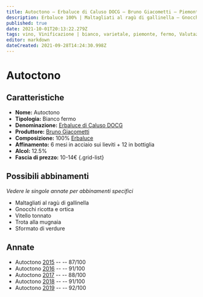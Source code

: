 ```yaml
---
title: Autoctono – Erbaluce di Caluso DOCG – Bruno Giacometti – Piemonte (IT) – 10-14€ – 3★-5★
description: Erbaluce 100% | Maltagliati al ragù di gallinella – Gnocchi ricotta e ortica – Vitello tonnato – Trota alla mugnaia – Sformato di verdure
published: true
date: 2021-10-01T20:13:22.279Z
tags: vino, Vinificazione | bianco, varietale, piemonte, fermo, Valutazioni | 5 stelle, vitello tonnato, erbaluce, maltagliati al ragù di gallinella, gnocchi ricotta e ortica, trota alla mugnaia, Sformato di verdure, Prezzi | 10-14€
editor: markdown
dateCreated: 2021-09-28T14:24:30.998Z
---
```


 # Autoctono

## Caratteristiche
- **Nome:** Autoctono
- **Tipologia:** Bianco fermo
- **Denominazione:** [Erbaluce di Caluso DOCG](/denominazioni/Italia/Piemonte/DOCG/Erbaluce-di-Caluso)
- **Produttore:** [Bruno Giacometti](/produttori/Italia/Piemonte/Bruno-Giacometti)
- **Composizione:** 100% [Erbaluce](/vitigni/Italia/bacca-bianca/erbaluce)
- **Affinamento:** 6 mesi in acciaio sui lieviti + 12 in bottiglia
- **Alcol:** 12.5%
- **Fascia di prezzo:** 10-14€
{.grid-list}



## Possibili abbinamenti
*Vedere le singole annate per abbinamenti specifici*

- Maltagliati al ragù di gallinella
- Gnocchi ricotta e ortica
- Vitello tonnato
- Trota alla mugnaia
- Sformato di verdure


## Annate

- Autoctono [2015](vini/Italia/Piemonte/Bruno-Giacometti/Autoctono/2015) -- <span class="star-3"></span>  -- 87/100
- Autoctono [2016](vini/Italia/Piemonte/Bruno-Giacometti/Autoctono/2016) -- <span class="star-5"></span>  -- 91/100
- Autoctono [2017](vini/Italia/Piemonte/Bruno-Giacometti/Autoctono/2017) -- <span class="star-3"></span>  -- 88/100
- Autoctono [2018](vini/Italia/Piemonte/Bruno-Giacometti/Autoctono/2018) -- <span class="star-5"></span>  -- 91/100
- Autoctono [2019](vini/Italia/Piemonte/Bruno-Giacometti/Autoctono/2019) -- <span class="star-5"></span>  -- 92/100